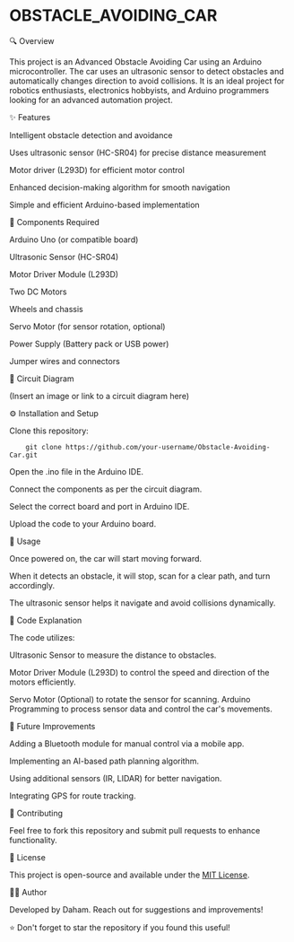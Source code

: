 # OBSTACLE_AVOIDING_CAR
🔍 Overview

This project is an Advanced Obstacle Avoiding Car using an Arduino microcontroller. The car uses an ultrasonic sensor to detect obstacles and automatically changes direction to avoid collisions. It is an ideal project for robotics enthusiasts, electronics hobbyists, and Arduino programmers looking for an advanced automation project.


✨ Features

Intelligent obstacle detection and avoidance

Uses ultrasonic sensor (HC-SR04) for precise distance measurement

Motor driver (L293D) for efficient motor control

Enhanced decision-making algorithm for smooth navigation

Simple and efficient Arduino-based implementation


🔧 Components Required

Arduino Uno (or compatible board)

Ultrasonic Sensor (HC-SR04)

Motor Driver Module (L293D)

Two DC Motors

Wheels and chassis

Servo Motor (for sensor rotation, optional)

Power Supply (Battery pack or USB power)

Jumper wires and connectors



📡 Circuit Diagram

(Insert an image or link to a circuit diagram here)



⚙️ Installation and Setup

Clone this repository:

        git clone https://github.com/your-username/Obstacle-Avoiding-Car.git

Open the .ino file in the Arduino IDE.

Connect the components as per the circuit diagram.

Select the correct board and port in Arduino IDE.

Upload the code to your Arduino board.



🚀 Usage

Once powered on, the car will start moving forward.

When it detects an obstacle, it will stop, scan for a clear path, and turn accordingly.

The ultrasonic sensor helps it navigate and avoid collisions dynamically.



📝 Code Explanation

The code utilizes:

Ultrasonic Sensor to measure the distance to obstacles.

Motor Driver Module (L293D) to control the speed and direction of the motors efficiently.

Servo Motor (Optional) to rotate the sensor for scanning.
Arduino Programming to process sensor data and control the car's movements.



🔮 Future Improvements

Adding a Bluetooth module for manual control via a mobile app.

Implementing an AI-based path planning algorithm.

Using additional sensors (IR, LIDAR) for better navigation.

Integrating GPS for route tracking.



🤝 Contributing

Feel free to fork this repository and submit pull requests to enhance functionality.

📜 License

This project is open-source and available under the [MIT License](LICENSE).

👨‍💻 Author

Developed by Daham. Reach out for suggestions and improvements!

⭐ Don't forget to star the repository if you found this useful!


